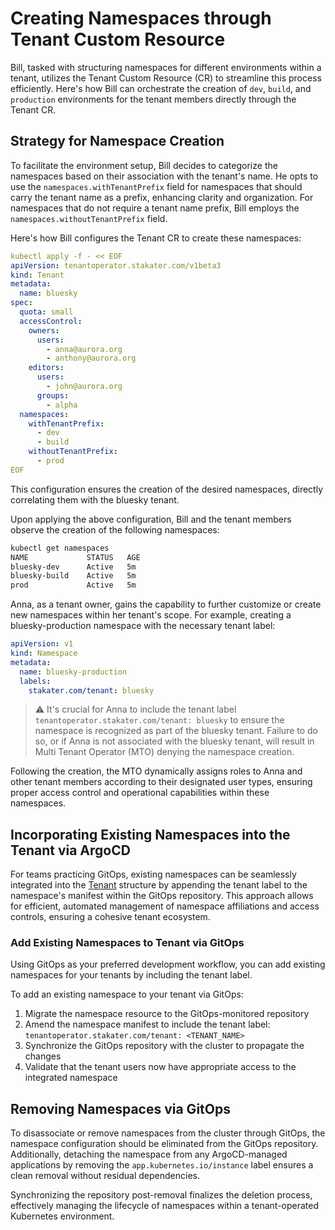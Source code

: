 # Creating Namespaces through Tenant Custom Resource

Bill, tasked with structuring namespaces for different environments within a tenant, utilizes the Tenant Custom Resource (CR) to streamline this process efficiently. Here's how Bill can orchestrate the creation of `dev`, `build`, and `production` environments for the tenant members directly through the Tenant CR.

## Strategy for Namespace Creation

To facilitate the environment setup, Bill decides to categorize the namespaces based on their association with the tenant's name. He opts to use the `namespaces.withTenantPrefix` field for namespaces that should carry the tenant name as a prefix, enhancing clarity and organization. For namespaces that do not require a tenant name prefix, Bill employs the `namespaces.withoutTenantPrefix` field.

Here's how Bill configures the Tenant CR to create these namespaces:

```yaml
kubectl apply -f - << EOF
apiVersion: tenantoperator.stakater.com/v1beta3
kind: Tenant
metadata:
  name: bluesky
spec:
  quota: small
  accessControl:
    owners:
      users:
        - anna@aurora.org
        - anthony@aurora.org
    editors:
      users:
        - john@aurora.org
      groups:
        - alpha
  namespaces:
    withTenantPrefix:
      - dev
      - build
    withoutTenantPrefix:
      - prod
EOF
```

This configuration ensures the creation of the desired namespaces, directly correlating them with the bluesky tenant.

Upon applying the above configuration, Bill and the tenant members observe the creation of the following namespaces:

```bash
kubectl get namespaces
NAME             STATUS   AGE
bluesky-dev      Active   5m
bluesky-build    Active   5m
prod             Active   5m
```

Anna, as a tenant owner, gains the capability to further customize or create new namespaces within her tenant's scope. For example, creating a bluesky-production namespace with the necessary tenant label:

```yaml
apiVersion: v1
kind: Namespace
metadata:
  name: bluesky-production
  labels:
    stakater.com/tenant: bluesky
```

> ⚠️ It's crucial for Anna to include the tenant label `tenantoperator.stakater.com/tenant: bluesky` to ensure the namespace is recognized as part of the bluesky tenant. Failure to do so, or if Anna is not associated with the bluesky tenant, will result in Multi Tenant Operator (MTO) denying the namespace creation.

Following the creation, the MTO dynamically assigns roles to Anna and other tenant members according to their designated user types, ensuring proper access control and operational capabilities within these namespaces.

## Incorporating Existing Namespaces into the Tenant via ArgoCD

For teams practicing GitOps, existing namespaces can be seamlessly integrated into the [Tenant](../../crds-api-reference/tenant.md) structure by appending the tenant label to the namespace's manifest within the GitOps repository. This approach allows for efficient, automated management of namespace affiliations and access controls, ensuring a cohesive tenant ecosystem.

### Add Existing Namespaces to Tenant via GitOps

Using GitOps as your preferred development workflow, you can add existing namespaces for your tenants by including the tenant label.

To add an existing namespace to your tenant via GitOps:

1. Migrate the namespace resource to the GitOps-monitored repository
1. Amend the namespace manifest to include the tenant label: `tenantoperator.stakater.com/tenant: <TENANT_NAME>`
1. Synchronize the GitOps repository with the cluster to propagate the changes
1. Validate that the tenant users now have appropriate access to the integrated namespace

## Removing Namespaces via GitOps

To disassociate or remove namespaces from the cluster through GitOps, the namespace configuration should be eliminated from the GitOps repository. Additionally, detaching the namespace from any ArgoCD-managed applications by removing the `app.kubernetes.io/instance` label ensures a clean removal without residual dependencies.

Synchronizing the repository post-removal finalizes the deletion process, effectively managing the lifecycle of namespaces within a tenant-operated Kubernetes environment.
